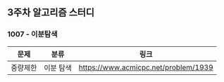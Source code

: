 ## 3주차 알고리즘 스터디  


### 1007 - 이분탐색

|문제|분류|링크|
|---|---|---|
|중량제한|이분 탐색|https://www.acmicpc.net/problem/1939|